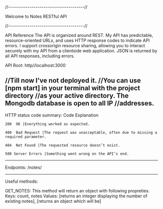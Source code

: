 //---------------------------------------//

Welcome to Notes RESTful API

//---------------------------------------//

API Reference
The API is organized around REST. My API has predictable, resource­-oriented URLs, and uses HTTP response codes to indicate API errors. I support cross­origin resource sharing, allowing you to interact securely with my API from a clientside web application. JSON is returned by all API responses, including errors.

API Root:
http//localhost:3000

//Till now I've not deployed it.
//You can use [npm start] in your terminal with the project directory
//as your active directory. The Mongodb database is open to all IP
//addresses.
-------------------------------------------------------------------------------------------

HTTP status code summary:
Code Explanation

    200 ­ OK |Everything worked as expected.

    400 ­ Bad Request |The request was unacceptable, often due to missing a required parameter.

    404 ­ Not Found |The requested resource doesn’t exist.

    500­ Server Errors |Something went wrong on the API’s end.

-------------------------------------------------------------------------------------------

Endpoints:
/notes/

-------------------------------------------------------------------------------------------

Useful methods:

GET_NOTES:
This method will return an object with following propreties.
Keys: count, notes
Values: [returns an integer displaying the number of existing notes], [returns an object which will be]